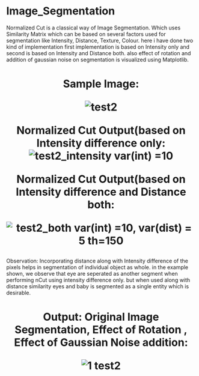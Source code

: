 # Image_Segmentation

Normalized Cut is a classical way of Image Segmentation. 
Which uses Similarity Matrix which can be based on several factors used for segmentation like Intensity, Distance, Texture, Colour.
here i have done two kind of implementation first implementation is based on Intensity only and second is based on  Intensity and Distance both.
also effect of rotation and addition of gaussian noise on segmentation is visualized using Matplotlib.

<h1 align="center">Sample Image:



![test2](https://user-images.githubusercontent.com/111170719/218098958-45593512-cbcc-42c8-b98d-d2b0102c07a4.jpg)


Normalized Cut Output(based on Intensity difference only:
![test2_intensity var(int) =10](https://user-images.githubusercontent.com/111170719/218099022-6be78299-bd4c-4748-98d9-cea9ef8cc88f.jpg)

Normalized Cut Output(based on Intensity difference and Distance both:

![test2_both var(int) =10, var(dist) = 5 th=150](https://user-images.githubusercontent.com/111170719/218099116-ebd7fd7a-0dc3-49a2-9f1b-0ef378dd5de2.jpg)
</h1>

Observation: 
Incorporating distance along with Intensity difference of the pixels helps in segmentation of individual object as whole.
in the example shown, we observe that eye are seperated as another segment when performing nCut using intensity difference only. but when used along with distance similarity eyes and baby is segmented as a single entity which is desirable.

<h1 align="center">Output:
Original Image Segmentation, Effect of Rotation , Effect of Gaussian Noise addition:

  ![1  test2](https://user-images.githubusercontent.com/111170719/218099926-74521766-168f-444c-ba97-7651232259a4.jpg)
